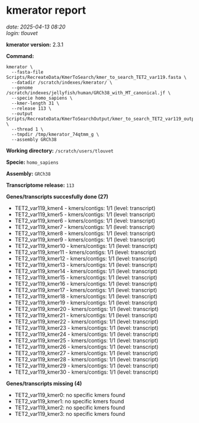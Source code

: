 # kmerator report
*date: 2025-04-13 08:20*  
*login: tlouvet*

**kmerator version:** 2.3.1

**Command:**

```
kmerator \
  --fasta-file Scripts/RecreateData/KmerToSearch/kmer_to_search_TET2_var119.fasta \
  --datadir /scratch/indexes/kmerator/ \
  --genome /scratch/indexes/jellyfish/human/GRCh38_with_MT_canonical.jf \
  --specie homo_sapiens \
  --kmer-length 31 \
  --release 113 \
  --output Scripts/RecreateData/KmerToSearchOutput/kmer_to_search_TET2_var119_output \
  --thread 1 \
  --tmpdir /tmp/kmerator_74qtmm_g \
  --assembly GRCh38
```

**Working directory:** `/scratch/users/tlouvet`

**Specie:** `homo_sapiens`

**Assembly:** `GRCh38`

**Transcriptome release:** `113`

**Genes/transcripts succesfully done (27)**

- TET2_var119_kmer4 - kmers/contigs: 1/1 (level: transcript)
- TET2_var119_kmer5 - kmers/contigs: 1/1 (level: transcript)
- TET2_var119_kmer6 - kmers/contigs: 1/1 (level: transcript)
- TET2_var119_kmer7 - kmers/contigs: 1/1 (level: transcript)
- TET2_var119_kmer8 - kmers/contigs: 1/1 (level: transcript)
- TET2_var119_kmer9 - kmers/contigs: 1/1 (level: transcript)
- TET2_var119_kmer10 - kmers/contigs: 1/1 (level: transcript)
- TET2_var119_kmer11 - kmers/contigs: 1/1 (level: transcript)
- TET2_var119_kmer12 - kmers/contigs: 1/1 (level: transcript)
- TET2_var119_kmer13 - kmers/contigs: 1/1 (level: transcript)
- TET2_var119_kmer14 - kmers/contigs: 1/1 (level: transcript)
- TET2_var119_kmer15 - kmers/contigs: 1/1 (level: transcript)
- TET2_var119_kmer16 - kmers/contigs: 1/1 (level: transcript)
- TET2_var119_kmer17 - kmers/contigs: 1/1 (level: transcript)
- TET2_var119_kmer18 - kmers/contigs: 1/1 (level: transcript)
- TET2_var119_kmer19 - kmers/contigs: 1/1 (level: transcript)
- TET2_var119_kmer20 - kmers/contigs: 1/1 (level: transcript)
- TET2_var119_kmer21 - kmers/contigs: 1/1 (level: transcript)
- TET2_var119_kmer22 - kmers/contigs: 1/1 (level: transcript)
- TET2_var119_kmer23 - kmers/contigs: 1/1 (level: transcript)
- TET2_var119_kmer24 - kmers/contigs: 1/1 (level: transcript)
- TET2_var119_kmer25 - kmers/contigs: 1/1 (level: transcript)
- TET2_var119_kmer26 - kmers/contigs: 1/1 (level: transcript)
- TET2_var119_kmer27 - kmers/contigs: 1/1 (level: transcript)
- TET2_var119_kmer28 - kmers/contigs: 1/1 (level: transcript)
- TET2_var119_kmer29 - kmers/contigs: 1/1 (level: transcript)
- TET2_var119_kmer30 - kmers/contigs: 1/1 (level: transcript)


**Genes/transcripts missing (4)**

- TET2_var119_kmer0: no specific kmers found
- TET2_var119_kmer1: no specific kmers found
- TET2_var119_kmer2: no specific kmers found
- TET2_var119_kmer3: no specific kmers found
